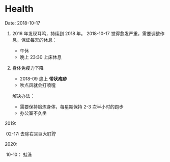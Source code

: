 # Health

Date: 2018-10-17

1. 2016 年发现耳鸣，持续到 2018 年。 2018-10-17 觉得愈发严重，需要调整作息，保证每天的休息：

    - 午休
    - 晚上 23:30 上床休息

2. 身体免疫力下降

    - 2018-09 患上 **带状疱疹**
    - 吹点风就会打喷嚏

   解决办法：

    - 需要保持锻炼身体，每星期保持 2-3 次半小时的跑步
    - 办公室不久坐

2019:

​	02-17: 去除右耳巨大耵聍



2020:

​	10-10： 蛙泳